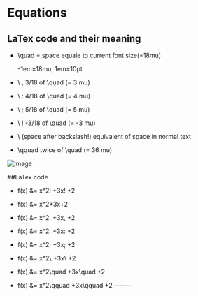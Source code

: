 # Equations 

## LaTex code and their meaning
- \quad = space equale to current font size(=18mu)

    -1em=18mu, 1em=10pt
    
- \ ,	3/18 of \quad (= 3 mu)

- \ :	4/18 of \quad (= 4 mu)

- \ ;	5/18 of \quad (= 5 mu)

- \ !	-3/18 of \quad (= -3 mu)

- \ (space after backslash!)	equivalent of space in normal text

- \qquad	twice of \quad (= 36 mu)


![image](https://user-images.githubusercontent.com/95879150/203902867-caf68c13-20a8-43fd-942d-c9c7b22739be.png)

##LaTex code

- f(x) &= x^2\! +3x\! +2             

- f(x) &= x^2+3x+2                         

- f(x) &= x^2\, +3x\, +2                   

- f(x) &= x^2\: +3x\: +2                   

- f(x) &= x^2\; +3x\; +2                   

- f(x) &= x^2\ +3x\ +2                     

- f(x) &= x^2\quad +3x\quad +2             

- f(x) &= x^2\qquad +3x\qquad +2             ------








